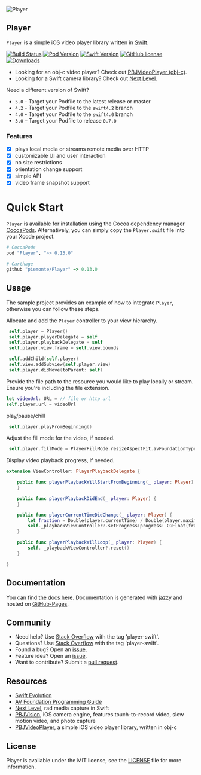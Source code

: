 ![Player](https://github.com/piemonte/Player/raw/master/Player.gif)

## Player

`Player` is a simple iOS video player library written in [Swift](https://developer.apple.com/swift/).

[![Build Status](https://travis-ci.org/piemonte/Player.svg?branch=master)](https://travis-ci.org/piemonte/Player) [![Pod Version](https://img.shields.io/cocoapods/v/Player.svg?style=flat)](http://cocoadocs.org/docsets/Player/) [![Swift Version](https://img.shields.io/badge/language-swift%205.0-brightgreen.svg)](https://developer.apple.com/swift) [![GitHub license](https://img.shields.io/badge/license-MIT-lightgrey.svg)](https://github.com/piemonte/Player/blob/master/LICENSE) [![Downloads](https://img.shields.io/cocoapods/dt/Player.svg?style=flat)](http://cocoapods.org/pods/Player)

- Looking for an obj-c video player? Check out [PBJVideoPlayer (obj-c)](https://github.com/piemonte/PBJVideoPlayer).
- Looking for a Swift camera library? Check out [Next Level](https://github.com/NextLevel/NextLevel).

Need a different version of Swift?
* `5.0` - Target your Podfile to the latest release or master
* `4.2` - Target your Podfile to the `swift4.2` branch
* `4.0` - Target your Podfile to the `swift4.0` branch
* `3.0` – Target your Podfile to release `0.7.0`

### Features

- [x] plays local media or streams remote media over HTTP
- [x] customizable UI and user interaction
- [x] no size restrictions
- [x] orientation change support
- [x] simple API
- [x] video frame snapshot support

# Quick Start

`Player` is available for installation using the Cocoa dependency manager [CocoaPods](http://cocoapods.org/).  Alternatively, you can simply copy the `Player.swift` file into your Xcode project.

```ruby
# CocoaPods
pod "Player", "~> 0.13.0"

# Carthage
github "piemonte/Player" ~> 0.13.0
```

## Usage

The sample project provides an example of how to integrate `Player`, otherwise you can follow these steps.

Allocate and add the `Player` controller to your view hierarchy.

``` Swift
 self.player = Player()
 self.player.playerDelegate = self
 self.player.playbackDelegate = self
 self.player.view.frame = self.view.bounds

 self.addChild(self.player)
 self.view.addSubview(self.player.view)
 self.player.didMove(toParent: self)
```

Provide the file path to the resource you would like to play locally or stream. Ensure you're including the file extension.

``` Swift
let videoUrl: URL = // file or http url
self.player.url = videoUrl
```

play/pause/chill

``` Swift
 self.player.playFromBeginning()
```

Adjust the fill mode for the video, if needed.

``` Swift
 self.player.fillMode = PlayerFillMode.resizeAspectFit.avFoundationType
```

Display video playback progress, if needed.

``` Swift
extension ViewController: PlayerPlaybackDelegate {

    public func playerPlaybackWillStartFromBeginning(_ player: Player) {
    }

    public func playerPlaybackDidEnd(_ player: Player) {
    }

    public func playerCurrentTimeDidChange(_ player: Player) {
        let fraction = Double(player.currentTime) / Double(player.maximumDuration)
        self._playbackViewController?.setProgress(progress: CGFloat(fraction), animated: true)
    }

    public func playerPlaybackWillLoop(_ player: Player) {
        self. _playbackViewController?.reset()
    }

}
```

## Documentation

You can find [the docs here](http://piemonte.github.io/Player/). Documentation is generated with [jazzy](https://github.com/realm/jazzy) and hosted on [GitHub-Pages](https://pages.github.com).

## Community

- Need help? Use [Stack Overflow](http://stackoverflow.com/questions/tagged/player-swift) with the tag 'player-swift'.
- Questions? Use [Stack Overflow](http://stackoverflow.com/questions/tagged/player-swift) with the tag 'player-swift'.
- Found a bug? Open an [issue](https://github.com/piemonte/player/issues).
- Feature idea? Open an [issue](https://github.com/piemonte/player/issues).
- Want to contribute? Submit a [pull request](https://github.com/piemonte/player/pulls).

## Resources

* [Swift Evolution](https://github.com/apple/swift-evolution)
* [AV Foundation Programming Guide](https://developer.apple.com/library/ios/documentation/AudioVideo/Conceptual/AVFoundationPG/Articles/00_Introduction.html)
* [Next Level](https://github.com/NextLevel/NextLevel/), rad media capture in Swift
* [PBJVision](https://github.com/piemonte/PBJVision), iOS camera engine, features touch-to-record video, slow motion video, and photo capture
* [PBJVideoPlayer](https://github.com/piemonte/PBJVideoPlayer), a simple iOS video player library, written in obj-c

## License

Player is available under the MIT license, see the [LICENSE](https://github.com/piemonte/player/blob/master/LICENSE) file for more information.
